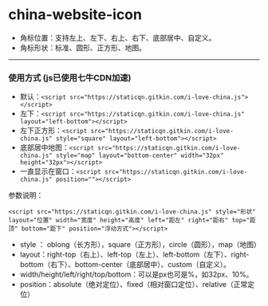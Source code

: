 # china-website-icon

* 角标位置：支持左上、左下、右上、右下、底部居中、自定义。
* 角标形状：标准、圆形、正方形、地图。

---

### 使用方式 (js已使用七牛CDN加速)

* 默认：`<script src="https://staticqn.gitkin.com/i-love-china.js"></script> `
* 左下：`<script src="https://staticqn.gitkin.com/i-love-china.js" layout="left-bottom"></script> `
* 左下正方形：`<script src="https://staticqn.gitkin.com/i-love-china.js" style="square" layout="left-bottom"></script> `
* 底部居中地图：`<script src="https://staticqn.gitkin.com/i-love-china.js" style="map" layout="bottom-center" width="32px" height="32px"></script> `
* 一直显示在窗口：`<script src="https://staticqn.gitkin.com/i-love-china.js" position=""></script> `

参数说明：

`<script src="https://staticqn.gitkin.com/i-love-china.js" style="形状" layout="位置" width="宽度" height="高度" left="距左" right="距右" top="距顶" bottom="距下" position="浮动方式"></script> `

* style ： oblong（长方形），square（正方形），circle（圆形），map（地图）
* layout：right-top（右上）、left-top（左上）、left-bottom（左下）、right-bottom（右下）、bottom-center（底部居中）、custom（自定义）。
* width/height/left/right/top/bottom：可以是px也可是%，如32px、10%。
* position：absolute（绝对定位）、fixed（相对窗口定位）、relative（正常定位）

